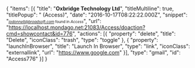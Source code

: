 {
                "items": [{
                                "title": "<b>Oxbridge Technology Ltd</b>",
                                "titleMultiline": true,
                                "titlePopup": " (Access)",
                                "date": "2016-10-17T08:22:22.000Z",
                                "snippet": "<font size=1><i>jodonnell@broadsoft.com</i> found in <i>Access</i></font>",
                                "url": "https://localhost.mondago.net:21083/Access/doaction?cmd=showcontact&id=776",
                                "actions": [{
                                                "property": "delete",
                                                "title": "Delete",
                                                "iconClass": "trash",
                                                "type": "toggle"
                                }, {
                                                "property": "launchInBrowser",
                                                "title": "Launch In Browser",
                                                "type": "link",
                                                "iconClass": "externallink",
                                                "url": "https://www.google.com"
                                }],
                                "type": "gmail",
                                "id": "Access776"
                }]
}
